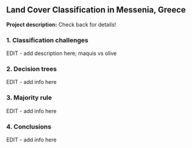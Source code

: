 ## Land Cover Classification in Messenia, Greece

**Project description:** Check back for details!

### 1. Classification challenges

EDIT - add description here; maquis vs olive

### 2. Decision trees

EDIT - add info here

### 3. Majority rule

EDIT - add info here

### 4. Conclusions 
EDIT - add info here
